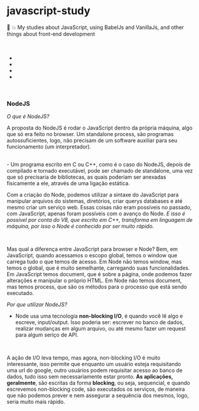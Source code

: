# javascript-study
:ledger: 💥 My studies about JavaScript, using BabelJs and VanillaJs, and other things about front-end development 
<br><br><br>

-
-
-
-

<br>
<h3>NodeJS</h3>

*O que é NodeJS?*

<p>  A proposta do NodeJS é rodar o JavaScript dentro da própria máquina, algo que só era feito no browser. Um standalone process, são programas autossuficientes, logo, não precisam de um software auxiliar para seu funcionamento (um interpretador).</p>
<br>
- Um programa escrito em C ou C++, como é o caso do NodeJS, depois de compilado e tornado executável, pode ser chamado de standalone, uma vez que só precisaria de bibliotecas, as quais poderiam ser anexadas fisicamente a ele, através de uma ligação estática. 

<p>  Com a criação do Node, podemos utilizar a sintaxe do JavaScript para manipular arquivos do sistemas, diretórios, criar querys databases e até mesmo criar um serviço web. Essas coisas não eram possíveis no passado, com JavaScript, apenas foram possíveis com o avanço do Node. <i> E isso é possível por conta do V8, que escrito em C++, transforma em linguagem de máquina, por isso o Node é conhecido por ser muito rápido. </i></p>
<br>
<p>  Mas qual a diferença entre JavaScript para browser e Node? Bem, em JavaScript, quando acessamos o escopo global, temos o window que carrega tudo o que temos de acesso. Em Node não temos window, mas temos o global, que é muito semelhante, carregando suas funcionalidades. Em JavaScript temos document, que é sobre a página, onde podemos fazer alterações e manipular o próprio HTML. Em Node não temos document, mas temos process, que são os métodos para o processo que está sendo executado. </p>
  
  
*Por que utilizar NodeJS?*

 - Node usa uma tecnologia <b>non-blocking I/O</b>, é quando você lê algo e escreve, input/output. Isso poderia ser: escrever no banco de dados, realizar mudanças em algum arquivo, ou até mesmo fazer um request para algum seriço de API.
 <br>
<p> A ação de I/O leva tempo, mas agora, non-blocking I/O é muito interessante, isso permite que enquanto um usuário esteja requisitando uma url do google, outro usuários podem requisitar acesso ao banco de dados, tudo isso sem necessariamente estar pronto. <b>As aplicações, geralmente</b>, são escritas da forma <b>blocking</b>, ou seja, sequencial, e quando escrevemos non-blocking code, são executados os serviços, de maneira que não podemos prever e nem assegurar a sequência dos mesmos, logo, seria muito mais rápido. </p>
  
